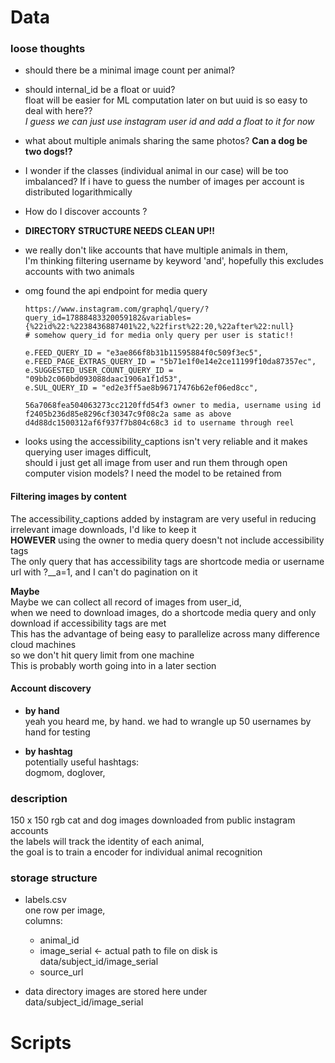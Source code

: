 # Data

### loose thoughts
* should there be a minimal image count per animal?
* should internal_id be a float or uuid?  
float will be easier for ML computation later on but uuid is so easy to deal with here??  
*I guess we can just use instagram user id and add a float to it for now*
* what about multiple animals sharing the same photos? __Can a dog be two dogs!?__
* I wonder if the classes (individual animal in our case) will be too imbalanced? 
If i have to guess the number of images per account is distributed logarithmically  
* How do I discover accounts ?
* __DIRECTORY STRUCTURE NEEDS CLEAN UP!!__
* we really don't like accounts that have multiple animals in them,  
I'm thinking filtering username by keyword 'and', hopefully this excludes accounts with two animals

* omg found the api endpoint for media query
    ```
    https://www.instagram.com/graphql/query/?query_id=17888483320059182&variables={%22id%22:%2238436887401%22,%22first%22:20,%22after%22:null}
    # somehow query_id for media only query per user is static!!
  
    e.FEED_QUERY_ID = "e3ae866f8b31b11595884f0c509f3ec5",
    e.FEED_PAGE_EXTRAS_QUERY_ID = "5b71e1f0e14e2ce11199f10da87357ec",
    e.SUGGESTED_USER_COUNT_QUERY_ID = "09bb2c060bd093088daac1906a1f1d53",
    e.SUL_QUERY_ID = "ed2e3ff5ae8b96717476b62ef06ed8cc",
  
    56a7068fea504063273cc2120ffd54f3 owner to media, username using id
    f2405b236d85e8296cf30347c9f08c2a same as above
    d4d88dc1500312af6f937f7b804c68c3 id to username through reel
  
    ```
* looks using the accessibility_captions isn't very reliable and it makes querying user images difficult,  
should i just get all image from user and run them through open computer vision models? I need the model to be retained from 

#### Filtering images by content

The accessibility_captions added by instagram are very useful in reducing irrelevant image downloads, I'd like to keep it  
__HOWEVER__ using the owner to media query doesn't not include accessibility tags  
The only query that has accessibility tags are shortcode media or username url with ?__a=1, and I can't do pagination on it

__Maybe__  
Maybe we can collect all record of images from user_id,  
when we need to download images, do a shortcode media query and only download if accessibility tags are met  
This has the advantage of being easy to parallelize across many difference cloud machines  
so we don't hit query limit from one machine  
This is probably worth going into in a later section


#### Account discovery

* __by hand__  
yeah you heard me, by hand. we had to wrangle up 50 usernames by hand for testing

* __by hashtag__  
potentially useful hashtags:  
dogmom, doglover, 

### description
150 x 150 rgb cat and dog images downloaded from public instagram accounts  
the labels will track the identity of each animal,  
the goal is to train a encoder for individual animal recognition  

### storage structure 
* labels.csv  
one row per image,   
columns:  
    * animal_id  
    * image_serial  <- actual path to file on disk is data/subject_id/image_serial
    * source_url
 
* data directory
images are stored here under data/subject_id/image_serial

# Scripts

